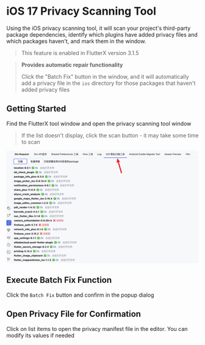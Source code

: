 # iOS 17 Privacy Scanning Tool

Using the iOS privacy scanning tool, it will scan your project's third-party package dependencies, identify which plugins have added privacy files and which packages haven't, and mark them in the window.

> This feature is enabled in FlutterX version 3.1.5

> **Provides automatic repair functionality**
>
> Click the "Batch Fix" button in the window, and it will automatically add a privacy file in the `ios` directory for those packages that haven't added privacy files
>

## Getting Started

Find the FlutterX tool window and open the privacy scanning tool window

> If the list doesn't display, click the scan button - it may take some time to scan

![ios隐私扫描窗口.png](../../assets/images/ios隐私扫描窗口.png)

## Execute Batch Fix Function

Click the `Batch Fix` button and confirm in the popup dialog


## Open Privacy File for Confirmation

Click on list items to open the privacy manifest file in the editor. You can modify its values if needed
